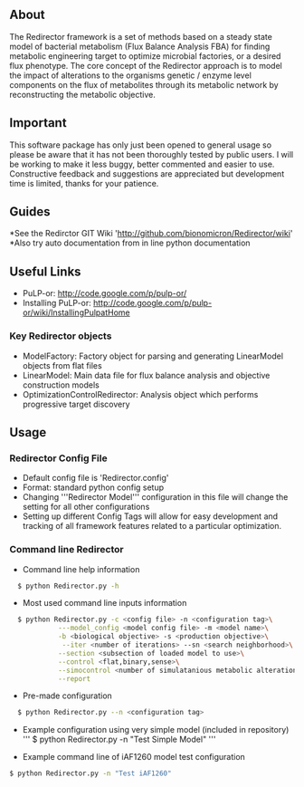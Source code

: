 ## About
The Redirector framework is a set of methods based on a steady state model of bacterial metabolism (Flux Balance Analysis FBA) for finding metabolic engineering target to optimize microbial factories, or a desired flux phenotype.  The core concept of the Redirector approach is to model the impact of alterations to the organisms genetic / enzyme level components on the flux of metabolites through its metabolic network by reconstructing the metabolic objective.

## Important
This software package has only just been opened to general usage so please be aware that it has not been thoroughly tested by public users.  I will be working to make it less buggy, better commented and easier to use.  Constructive feedback and suggestions are appreciated but development time is limited, thanks for your patience. 

## Guides
*See the Redirctor GIT Wiki
'http://github.com/bionomicron/Redirector/wiki'
*Also try auto documentation from in line python documentation

## Useful Links
* PuLP-or: http://code.google.com/p/pulp-or/
* Installing PuLP-or: http://code.google.com/p/pulp-or/wiki/InstallingPulpatHome

### Key Redirector objects
* ModelFactory: Factory object for parsing and generating LinearModel objects from flat files
* LinearModel: Main data file for flux balance analysis and objective construction models
* OptimizationControlRedirector: Analysis object which performs progressive target discovery

## Usage

### Redirector Config File
* Default config file is 'Redirector.config'
* Format: standard python config setup
* Changing '''Redirector Model''' configuration in this file will change the setting for all other configurations
* Setting up different Config Tags will allow for easy development and tracking of all framework features related to a particular optimization.

### Command line Redirector
* Command line help information
```bash
  $ python Redirector.py -h
```

* Most used command line inputs information
``` bash
  $ python Redirector.py -c <config file> -n <configuration tag>\
			---model_config <model config file> -m <model name>\
			-b <biological objective> -s <production objective>\
			 --iter <number of iterations> --sn <search neighborhood>\
			--section <subsection of loaded model to use>\
			--control <flat,binary,sense>\
			--simocontrol <number of simulatanious metabolic alterations to a target>\
			--report
```

* Pre-made configuration 
``` bash
  $ python Redirector.py --n <configuration tag>
```

* Example configuration using very simple model (included in repository)
'''
$ python Redirector.py -n "Test Simple Model"
'''

* Example command line of iAF1260 model test configuration
``` bash
$ python Redirector.py -n "Test iAF1260"
```
